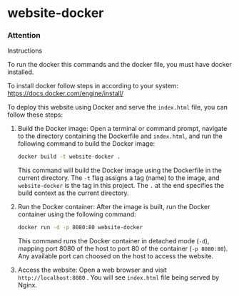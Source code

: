# website-docker

### Attention

Instructions

To run the docker this commands and the docker file, you must have docker installed.

To install docker follow steps in according to your system: https://docs.docker.com/engine/install/

To deploy this website using Docker and serve the `index.html` file, you can follow these steps:

1. Build the Docker image:
   Open a terminal or command prompt, navigate to the directory containing the Dockerfile and `index.html`, and run the following command to build the Docker image:

   ```bash
   docker build -t website-docker .
   ```

   This command will build the Docker image using the Dockerfile in the current directory. The `-t` flag assigns a tag (name) to the image, and `website-docker` is the tag in this project. The `.` at the end specifies the build context as the current directory.

2. Run the Docker container:
   After the image is built, run the Docker container using the following command:

   ```bash
   docker run -d -p 8080:80 website-docker
   ```

   This command runs the Docker container in detached mode (`-d`), mapping port 8080 of the host to port 80 of the container (`-p 8080:80`). Any available port can choosed on the host to access the website.

3. Access the website:
   Open a web browser and visit `http://localhost:8080` . You will see `index.html` file being served by Nginx.
